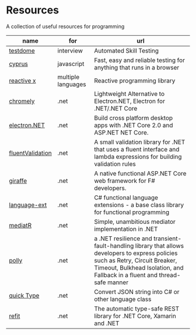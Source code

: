 # Resources

A collection of useful resources for programming

| name | for | url |
| ---- | --- | --- |
| [testdome](https://www.testdome.com) | interview | Automated Skill Testing |
| [cyprus](https://www.cypress.io/) | javascript | Fast, easy and reliable testing for anything that runs in a browser |
| [reactive x](http://reactivex.io/) | multiple languages | Reactive programming library | 
| [chromely](https://github.com/mattkol/Chromely) | .net | Lightweight Alternative to Electron.NET, Electron for .NET/.NET Core |
| [electron.NET](https://github.com/ElectronNET/Electron.NET) | .net | Build cross platform desktop apps with .NET Core 2.0 and ASP.NET NET Core. |
| [fluentValidation](https://github.com/JeremySkinner/FluentValidation) | .net | A small validation library for .NET that uses a fluent interface and lambda expressions for building validation rules |
| [giraffe](https://github.com/giraffe-fsharp/Giraffe) | .net | A native functional ASP.NET Core web framework for F# developers. |
| [language-ext](https://github.com/louthy/language-ext) | .net | C# functional language extensions - a base class library for functional programming |
| [mediatR](https://github.com/jbogard/MediatR) | .net | Simple, unambitious mediator implementation in .NET |
| [polly](https://github.com/App-vNext/Polly) | .net | a .NET resilience and transient-fault-handling library that allows developers to express policies such as Retry, Circuit Breaker, Timeout, Bulkhead Isolation, and Fallback in a fluent and thread-safe manner |
| [quick Type](https://app.quicktype.io) | .net | Convert JSON string into C# or other language class |
| [refit](https://github.com/paulcbetts/refit) | .net | The automatic type-safe REST library for .NET Core, Xamarin and .NET |
